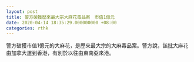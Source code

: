 ```yaml
---
layout: post
title: 警方破獲歷來最大宗大麻花毒品案　市值1億元
date: 2020-04-14 18:35:29.000000000 +08:00
categories: rthk
---
```


警方破獲市值1億元的大麻花，是歷來最大宗的大麻毒品案。警方說，該批大麻花由加拿大運到香港，有別於以往由東南亞來港。
